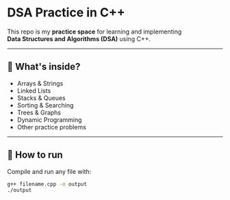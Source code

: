 # DSA Practice in C++

This repo is my **practice space** for learning and implementing  
**Data Structures and Algorithms (DSA)** using C++.

---

## 📂 What's inside?
- Arrays & Strings  
- Linked Lists  
- Stacks & Queues  
- Sorting & Searching  
- Trees & Graphs  
- Dynamic Programming  
- Other practice problems  

---

## 🚀 How to run
Compile and run any file with:
```bash
g++ filename.cpp -o output
./output
